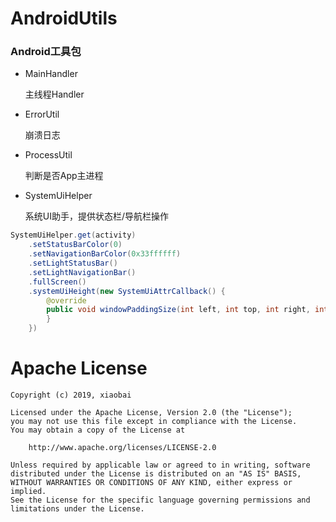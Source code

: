 # AndroidUtils
### Android工具包

- MainHandler

  主线程Handler

- ErrorUtil

  崩溃日志
  
- ProcessUtil

  判断是否App主进程
  
- SystemUiHelper

  系统UI助手，提供状态栏/导航栏操作

~~~java
SystemUiHelper.get(activity)
    .setStatusBarColor(0)
    .setNavigationBarColor(0x33ffffff)
    .setLightStatusBar()
    .setLightNavigationBar()
    .fullScreen()
    .systemUiHeight(new SystemUiAttrCallback() {
        @override
        public void windowPaddingSize(int left, int top, int right, int bottom) {
        }
    })
~~~


# Apache License
~~~
Copyright (c) 2019, xiaobai

Licensed under the Apache License, Version 2.0 (the "License");
you may not use this file except in compliance with the License.
You may obtain a copy of the License at

    http://www.apache.org/licenses/LICENSE-2.0

Unless required by applicable law or agreed to in writing, software
distributed under the License is distributed on an "AS IS" BASIS,
WITHOUT WARRANTIES OR CONDITIONS OF ANY KIND, either express or implied.
See the License for the specific language governing permissions and
limitations under the License.
~~~
